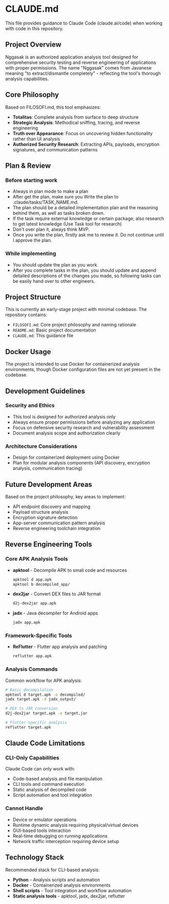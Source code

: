 # CLAUDE.md

This file provides guidance to Claude Code (claude.ai/code) when working with code in this repository.

## Project Overview

Nggasak is an authorized application analysis tool designed for comprehensive security testing and reverse engineering of applications with proper permissions. The name "Nggasak" comes from Javanese meaning "to extract/dismantle completely" - reflecting the tool's thorough analysis capabilities.

## Core Philosophy

Based on FILOSOFI.md, this tool emphasizes:
- **Totalitas**: Complete analysis from surface to deep structure
- **Strategic Analysis**: Methodical sniffing, tracing, and reverse engineering
- **Truth over Appearance**: Focus on uncovering hidden functionality rather than UI analysis
- **Authorized Security Research**: Extracting APIs, payloads, encryption signatures, and communication patterns


## Plan & Review

### Before starting work

- Always in plan mode to make a plan
- After get the plan, make sure you Write the plan to .claude/tasks/TASK_NAME.md.
- The plan should be a detailed implementation plan and the reasoning behind them, as well as tasks broken down.
- If the task require external knowledge or certain package, also research to get latest knowledge (Use Task tool for research)
- Don't over plan it, always think MVP.
- Once you write the plan, firstly ask me to review it. Do not continue until I approve the plan.

### While implementing

- You should update the plan as you work.
- After you complete tasks in the plan, you should update and append detailed descriptions of the changes you made, so following tasks can be easily hand over to other engineers.


## Project Structure

This is currently an early-stage project with minimal codebase. The repository contains:
- `FILOSOFI.md`: Core project philosophy and naming rationale
- `README.md`: Basic project documentation
- `CLAUDE.md`: This guidance file

## Docker Usage

The project is intended to use Docker for containerized analysis environments, though Docker configuration files are not yet present in the codebase.

## Development Guidelines

### Security and Ethics
- This tool is designed for authorized analysis only
- Always ensure proper permissions before analyzing any application
- Focus on defensive security research and vulnerability assessment
- Document analysis scope and authorization clearly

### Architecture Considerations
- Design for containerized deployment using Docker
- Plan for modular analysis components (API discovery, encryption analysis, communication tracing)

## Future Development Areas

Based on the project philosophy, key areas to implement:
- API endpoint discovery and mapping
- Payload structure analysis
- Encryption signature detection
- App-server communication pattern analysis
- Reverse engineering toolchain integration

## Reverse Engineering Tools

### Core APK Analysis Tools
- **apktool** - Decompile APK to smali code and resources
  ```bash
  apktool d app.apk
  apktool b decompiled_app/
  ```
- **dex2jar** - Convert DEX files to JAR format
  ```bash
  d2j-dex2jar app.apk
  ```
- **jadx** - Java decompiler for Android apps
  ```bash
  jadx app.apk
  ```

### Framework-Specific Tools
- **ReFlutter** - Flutter app analysis and patching
  ```bash
  reflutter app.apk
  ```

### Analysis Commands
Common workflow for APK analysis:
```bash
# Basic decompilation
apktool d target.apk -o decompiled/
jadx target.apk -d jadx_output/

# DEX to JAR conversion
d2j-dex2jar target.apk -o target.jar

# Flutter-specific analysis
reflutter target.apk
```

## Claude Code Limitations

### CLI-Only Capabilities
Claude Code can only work with:
- Code-based analysis and file manipulation
- CLI tools and command execution
- Static analysis of decompiled code
- Script automation and tool integration

### Cannot Handle
- Device or emulator operations
- Runtime dynamic analysis requiring physical/virtual devices
- GUI-based tools interaction
- Real-time debugging on running applications
- Network traffic interception requiring device setup

## Technology Stack

Recommended stack for CLI-based analysis:
- **Python** - Analysis scripts and automation
- **Docker** - Containerized analysis environments
- **Shell scripts** - Tool integration and workflow automation
- **Static analysis tools** - apktool, jadx, dex2jar, reflutter
